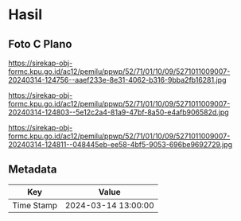 # Hasil

## Foto C Plano

https://sirekap-obj-formc.kpu.go.id/ac12/pemilu/ppwp/52/71/01/10/09/5271011009007-20240314-124756--aaef233e-8e31-4062-b316-9bba2fb16281.jpg

https://sirekap-obj-formc.kpu.go.id/ac12/pemilu/ppwp/52/71/01/10/09/5271011009007-20240314-124803--5e12c2a4-81a9-47bf-8a50-e4afb906582d.jpg

https://sirekap-obj-formc.kpu.go.id/ac12/pemilu/ppwp/52/71/01/10/09/5271011009007-20240314-124811--048445eb-ee58-4bf5-9053-696be9692729.jpg


## Metadata

| Key        | Value               |
| ---------- | ------------------- |
| Time Stamp | 2024-03-14 13:00:00 |



